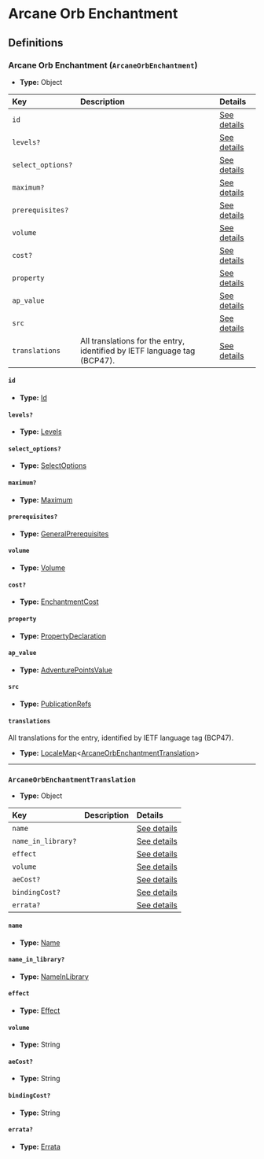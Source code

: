# Arcane Orb Enchantment

## Definitions

### <a name="ArcaneOrbEnchantment"></a> Arcane Orb Enchantment (`ArcaneOrbEnchantment`)

- **Type:** Object

Key | Description | Details
:-- | :-- | :--
`id` |  | <a href="#ArcaneOrbEnchantment/id">See details</a>
`levels?` |  | <a href="#ArcaneOrbEnchantment/levels">See details</a>
`select_options?` |  | <a href="#ArcaneOrbEnchantment/select_options">See details</a>
`maximum?` |  | <a href="#ArcaneOrbEnchantment/maximum">See details</a>
`prerequisites?` |  | <a href="#ArcaneOrbEnchantment/prerequisites">See details</a>
`volume` |  | <a href="#ArcaneOrbEnchantment/volume">See details</a>
`cost?` |  | <a href="#ArcaneOrbEnchantment/cost">See details</a>
`property` |  | <a href="#ArcaneOrbEnchantment/property">See details</a>
`ap_value` |  | <a href="#ArcaneOrbEnchantment/ap_value">See details</a>
`src` |  | <a href="#ArcaneOrbEnchantment/src">See details</a>
`translations` | All translations for the entry, identified by IETF language tag (BCP47). | <a href="#ArcaneOrbEnchantment/translations">See details</a>

#### <a name="ArcaneOrbEnchantment/id"></a> `id`

- **Type:** <a href="#Id">Id</a>

#### <a name="ArcaneOrbEnchantment/levels"></a> `levels?`

- **Type:** <a href="#Levels">Levels</a>

#### <a name="ArcaneOrbEnchantment/select_options"></a> `select_options?`

- **Type:** <a href="#SelectOptions">SelectOptions</a>

#### <a name="ArcaneOrbEnchantment/maximum"></a> `maximum?`

- **Type:** <a href="#Maximum">Maximum</a>

#### <a name="ArcaneOrbEnchantment/prerequisites"></a> `prerequisites?`

- **Type:** <a href="../_Prerequisite.md#GeneralPrerequisites">GeneralPrerequisites</a>

#### <a name="ArcaneOrbEnchantment/volume"></a> `volume`

- **Type:** <a href="#Volume">Volume</a>

#### <a name="ArcaneOrbEnchantment/cost"></a> `cost?`

- **Type:** <a href="#EnchantmentCost">EnchantmentCost</a>

#### <a name="ArcaneOrbEnchantment/property"></a> `property`

- **Type:** <a href="#PropertyDeclaration">PropertyDeclaration</a>

#### <a name="ArcaneOrbEnchantment/ap_value"></a> `ap_value`

- **Type:** <a href="#AdventurePointsValue">AdventurePointsValue</a>

#### <a name="ArcaneOrbEnchantment/src"></a> `src`

- **Type:** <a href="../source/_PublicationRef.md#PublicationRefs">PublicationRefs</a>

#### <a name="ArcaneOrbEnchantment/translations"></a> `translations`

All translations for the entry, identified by IETF language tag (BCP47).

- **Type:** <a href="../_LocaleMap.md#LocaleMap">LocaleMap</a>&lt;<a href="#ArcaneOrbEnchantmentTranslation">ArcaneOrbEnchantmentTranslation</a>&gt;

---

### <a name="ArcaneOrbEnchantmentTranslation"></a> `ArcaneOrbEnchantmentTranslation`

- **Type:** Object

Key | Description | Details
:-- | :-- | :--
`name` |  | <a href="#ArcaneOrbEnchantmentTranslation/name">See details</a>
`name_in_library?` |  | <a href="#ArcaneOrbEnchantmentTranslation/name_in_library">See details</a>
`effect` |  | <a href="#ArcaneOrbEnchantmentTranslation/effect">See details</a>
`volume` |  | <a href="#ArcaneOrbEnchantmentTranslation/volume">See details</a>
`aeCost?` |  | <a href="#ArcaneOrbEnchantmentTranslation/aeCost">See details</a>
`bindingCost?` |  | <a href="#ArcaneOrbEnchantmentTranslation/bindingCost">See details</a>
`errata?` |  | <a href="#ArcaneOrbEnchantmentTranslation/errata">See details</a>

#### <a name="ArcaneOrbEnchantmentTranslation/name"></a> `name`

- **Type:** <a href="#Name">Name</a>

#### <a name="ArcaneOrbEnchantmentTranslation/name_in_library"></a> `name_in_library?`

- **Type:** <a href="#NameInLibrary">NameInLibrary</a>

#### <a name="ArcaneOrbEnchantmentTranslation/effect"></a> `effect`

- **Type:** <a href="#Effect">Effect</a>

#### <a name="ArcaneOrbEnchantmentTranslation/volume"></a> `volume`

- **Type:** String

#### <a name="ArcaneOrbEnchantmentTranslation/aeCost"></a> `aeCost?`

- **Type:** String

#### <a name="ArcaneOrbEnchantmentTranslation/bindingCost"></a> `bindingCost?`

- **Type:** String

#### <a name="ArcaneOrbEnchantmentTranslation/errata"></a> `errata?`

- **Type:** <a href="../source/_Erratum.md#Errata">Errata</a>
